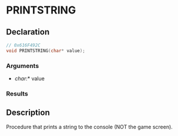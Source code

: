 # PRINTSTRING

## Declaration
```cpp
// 0x616F492C
void PRINTSTRING(char* value);
```

### Arguments
- **char*:** value

### Results

## Description
Procedure that prints a string to the console (NOT the game screen).